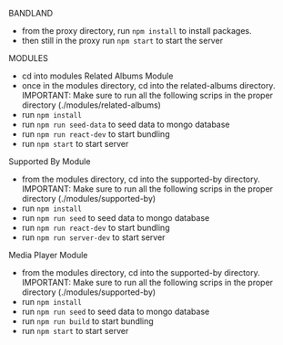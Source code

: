 BANDLAND
- from the proxy directory, run `npm install` to install packages.
- then still in the proxy run `npm start` to start the server

MODULES
- cd into modules
Related Albums Module
- once in the modules directory, cd into the related-albums directory.
IMPORTANT: Make sure to run all the following scrips in the proper directory (./modules/related-albums)
- run `npm install`
- run `npm run seed-data` to seed data to mongo database
- run `npm run react-dev` to start bundling
- run `npm start` to start server

Supported By Module
- from the modules directory, cd into the supported-by directory.
IMPORTANT: Make sure to run all the following scrips in the proper directory (./modules/supported-by)
- run `npm install`
- run `npm run seed` to seed data to mongo database
- run `npm run react-dev` to start bundling
- run `npm run server-dev` to start server

Media Player Module
- from the modules directory, cd into the supported-by directory.
IMPORTANT: Make sure to run all the following scrips in the proper directory (./modules/supported-by)
- run `npm install`
- run `npm run seed` to seed data to mongo database
- run `npm run build` to start bundling
- run `npm start` to start server